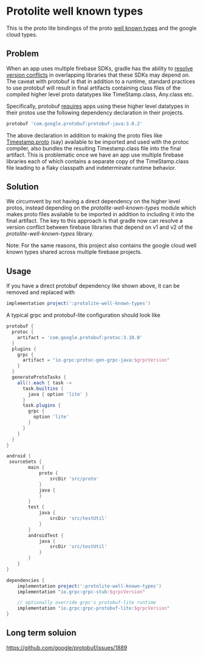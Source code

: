 # Protolite well known types
This is the proto lite bindingss of the proto [well known types](https://github.com/google/protobuf/tree/5ce724bcebebb56914da6efc40b85c4c801e6fe1/src/google/protobuf) and the google cloud types.

## Problem
When an app uses multiple firebase SDKs, gradle has the ability to [resolve version conflicts](https://docs.gradle.org/current/dsl/org.gradle.api.artifacts.ResolutionStrategy.html) in overlapping libraries that these SDKs may depend on. The caveat with protobuf is that in addition to a runtime, standard practices to use protobuf will result in final artifacts containing class files of the compiled higher level proto datatypes like TimeStamp.class, Any.class etc.

Specifically, protobuf [requires](https://github.com/google/protobuf-gradle-plugin#protos-in-dependencies) apps using these higher level datatypes in their protos use the following dependency declaration in their projects.
```groovy
protobuf 'com.google.protobuf:protobuf-java:3.0.2'
```

The above declaration in addition to making the proto files like [Timestamp.proto](https://github.com/google/protobuf/blob/5ce724bcebebb56914da6efc40b85c4c801e6fe1/src/google/protobuf/timestamp.proto) (say) available to be imported and used with the protoc compiler, also bundles the resulting Timestamp.class file into the final artifact. This is problematic once we have an app use multiple firebase libraries each of which contains a separate copy of the TimeStamp.class file leading to a flaky classpath and indeterminate runtime behavior.

## Solution

We circumvent by not having a direct dependency on the higher level protos, instead depending on the *protolite-well-known-types* module which makes proto files available to be imported in addition to including it into the final artifact. The key to this approach is that gradle now can resolve a version conflict between firebase libraries that depend on v1 and v2 of the *protolite-well-known-types* library.

Note: For the same reasons, this project also contains the google cloud well known types shared across multiple firebase projects.

## Usage
If you have a direct protobuf dependency like shown above, it can be removed and replaced with

```groovy
implementation project(':protolite-well-known-types')
```

A typical grpc and protobuf-lite configuration should look like

```groovy
protobuf {
  protoc {
    artifact = 'com.google.protobuf:protoc:3.10.0'
  }
  plugins {
    grpc {
      artifact = "io.grpc:protoc-gen-grpc-java:$grpcVersion"
    }
  }
  generateProtoTasks {
    all().each { task ->
      task.builtins {
        java { option 'lite' }
      }
      task.plugins {
        grpc {
          option 'lite'
        }
      }
    }
  }
}

android {
 sourceSets {
        main {
            proto {
                srcDir 'src/proto'
            }
            java {
            }
        }
        test {
            java {
                srcDir 'src/testUtil'
            }
        }
        androidTest {
            java {
                srcDir 'src/testUtil'
            }
        }
    }
}

dependencies {
    implementation project(':protolite-well-known-types')
    implementation "io.grpc:grpc-stub:$grpcVersion"

    // optionally override grpc's protobuf-lite runtime
    implementation "io.grpc:grpc-protobuf-lite:$grpcVersion"
}
```

## Long term soluion

https://github.com/google/protobuf/issues/1889
